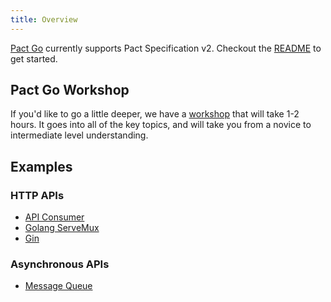 ```yaml
---
title: Overview
---
```


[Pact Go](https://github.com/pact-foundation/pact-go/) currently supports Pact Specification v2. Checkout the [README](/implementation_guides/go/readme) to get started.

## Pact Go Workshop

If you'd like to go a little deeper, we have a [workshop](https://github.com/pact-foundation/pact-workshop-go) that will take 1-2 hours. It goes into all of the key topics, and will take you from a novice to intermediate level understanding.

## Examples

### HTTP APIs

* [API Consumer](https://github.com/pact-foundation/pact-go/tree/master/examples/)
* [Golang ServeMux](https://github.com/pact-foundation/pact-go/tree/master/examples/mux)
* [Gin](https://github.com/pact-foundation/pact-go/tree/master/examples/gin)

### Asynchronous APIs

* [Message Queue](https://github.com/pact-foundation/pact-go/tree/master/examples/messages)

